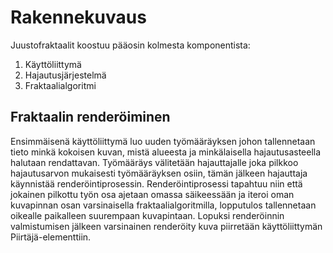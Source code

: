# Rakennekuvaus

Juustofraktaalit koostuu pääosin kolmesta komponentista:

1. Käyttöliittymä
2. Hajautusjärjestelmä
3. Fraktaalialgoritmi


## Fraktaalin renderöiminen

Ensimmäisenä käyttöliittymä luo uuden työmääräyksen johon tallennetaan tieto minkä kokoisen kuvan, mistä alueesta ja minkälaisella hajautusasteella halutaan rendattavan.
Työmääräys välitetään hajauttajalle joka pilkkoo hajautusarvon mukaisesti työmääräyksen osiin, tämän jälkeen hajauttaja käynnistää renderöintiprosessin.
Renderöintiprosessi tapahtuu niin että jokainen pilkottu työn osa ajetaan omassa säikeessään ja iteroi oman kuvapinnan osan varsinaisella fraktaalialgoritmilla, lopputulos tallennetaan oikealle paikalleen suurempaan kuvapintaan.
Lopuksi renderöinnin valmistumisen jälkeen varsinainen renderöity kuva piirretään käyttöliittymän Piirtäjä-elementtiin.


